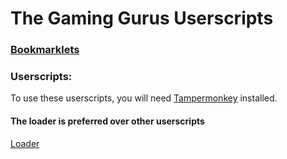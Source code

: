 # The Gaming Gurus Userscripts

### [Bookmarklets](https://y9x.github.io/userscripts/bookmarks.html?0)

### Userscripts:

To use these userscripts, you will need [Tampermonkey](https://www.tampermonkey.net/) installed.

#### The loader is preferred over other userscripts

[Loader](https://y9x.github.io/userscripts/loader.user.js)
